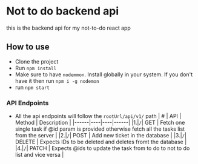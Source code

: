 # Not to do backend api

this is the backend api for my not-to-do react app

## How to use

- Clone the project
- Run `npm install`
- Make sure to have `nodemmon`. Install globally in your system. If you don't have it then run `npm i -g nodemon`
- run `npm start`

### API Endpoints

- All the api endpoints will follow the `rootUrl/api/v1/` path
  | # | API | Method | Description |
  |------|----|----|------|
  |1.|`/`| GET | Fetch one single task if @id param is provided otherwise fetch all the tasks list from the server |
  |2.|`/`| POST | Add new ticket in the database |
  |3.|`/`| DELETE | Expects IDs to be deleted and deletes fromt the database |
  |4.|`/`| PATCH | Expects @ids to update the task from to do to not to do list and vice versa |
